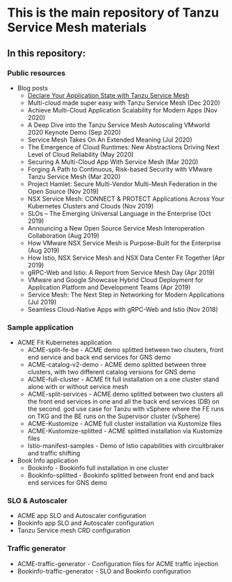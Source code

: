 # This is the main repository of Tanzu Service Mesh materials #

## In this repository: ##

### Public resources
   - Blog posts
     - [Declare Your Application State with Tanzu Service Mesh](https://blogs.vmware.com/networkvirtualization/2020/12/tsm-slo-acme.html/)
     - Multi-cloud made super easy with Tanzu Service Mesh (Dec 2020)
     - Achieve Multi-Cloud Application Scalability for Modern Apps (Nov 2020)
     - A Deep Dive into the Tanzu Service Mesh Autoscaling VMworld 2020 Keynote Demo (Sep 2020)
     - Service Mesh Takes On An Extended Meaning (Jul 2020)
     - The Emergence of Cloud Runtimes: New Abstractions Driving Next Level of Cloud Reliability (May 2020)
     - Securing A Multi-Cloud App With Service Mesh (Mar 2020)
     - Forging A Path to Continuous, Risk-based Security with VMware Tanzu Service Mesh (Mar 2020)
     - Project Hamlet: Secure Multi-Vendor Multi-Mesh Federation in the Open Source (Nov 2019)
     - NSX Service Mesh: CONNECT & PROTECT Applications Across Your Kubernetes Clusters and Clouds (Nov 2019)
     - SLOs – The Emerging Universal Language in the Enterprise (Oct 2019)
     - Announcing a New Open Source Service Mesh Interoperation Collaboration (Aug 2019)
     - How VMware NSX Service Mesh is Purpose-Built for the Enterprise (Aug 2019)
     - How Istio, NSX Service Mesh and NSX Data Center Fit Together (Apr 2019)
     - gRPC-Web and Istio: A Report from Service Mesh Day (Apr 2019)
     - VMware and Google Showcase Hybrid Cloud Deployment for Application Platform and Development Teams (Apr 2019)
     - Service Mesh: The Next Step in Networking for Modern Applications (Jul 2019)
     - Seamless Cloud-Native Apps with gRPC-Web and Istio (Nov 2018)

### Sample application
   - ACME Fit Kubernetes application
     - ACME-split-fe-be - ACME demo splitted between two clsuters, front end service and back end services for GNS demo
     - ACME-catalog-v2-demo - ACME demo splitted between three clusters, with two different catalog versions for GNS demo
     - ACME-full-cluster - ACME fit full installation on a one cluster stand alone with or without service mesh
     - ACME-split-services - ACME demo splitted between two clusters all the front end services in one and all the back end services (DB) on the second. god use case for Tanzu with vSphere where the FE runs on TKG and the BE runs on the Supervisor cluster (vSphere)
     - ACME-Kustomize - ACME full cluster installation via Kustomize files 
     - ACME-Kustomize-splitted - ACME splitted installation via Kustomize files
     - Istio-manifest-samples - Demo of Istio capabilities with circuitbraker and traffic shifting
   - Book Info application
     - Bookinfo - Bookinfo full installation in one cluster
     - Bookinfo-splitted - Bookinfo splitted between front end and back end services for GNS demo
 ### SLO & Autoscaler
   - ACME app SLO and Autoscaler configuration
   - Bookinfo app SLO and Autoscaler configuration
   - Tanzu Service mesh CRD configuration

### Traffic generator
   - ACME-traffic-generator - Configuration files for ACME traffic injection
   - Bookinfo-traffic-generator - SLO and Bookinfo configuration
